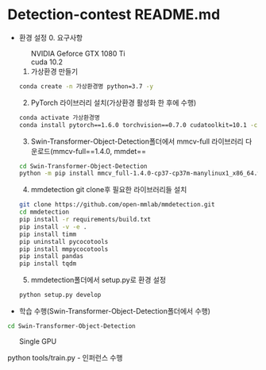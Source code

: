 # Detection-contest README.md
- 환경 설정
  0. 요구사항
  <ul>NVIDIA Geforce GTX 1080 Ti</ul>
  <ul>cuda 10.2</ul>
  
  1. 가상환경 만들기
  ```bash
  conda create -n 가상환경명 python=3.7 -y
  ```

  2. PyTorch 라이브러리 설치(가상환경 활성화 한 후에 수행)
  ```bash
  conda activate 가상환경명
  conda install pytorch==1.6.0 torchvision==0.7.0 cudatoolkit=10.1 -c pytorch -y
  ```

  3. Swin-Transformer-Object-Detection폴더에서 mmcv-full 라이브러리 다운로드(mmcv-full==1.4.0, mmdet==
  ```bash
  cd Swin-Transformer-Object-Detection
  python -m pip install mmcv_full-1.4.0-cp37-cp37m-manylinux1_x86_64.whl
  ```
  
  4. mmdetection git clone후 필요한 라이브러리들 설치
  ```bash
  git clone https://github.com/open-mmlab/mmdetection.git
  cd mmdetection
  pip install -r requirements/build.txt
  pip install -v -e .
  pip install timm
  pip uninstall pycocotools
  pip install mmpycocotools
  pip install pandas
  pip install tqdm
  ```
  
  5. mmdetection폴더에서 setup.py로 환경 설정
  ```bash
  python setup.py develop
  ```
  
- 학습 수행(Swin-Transformer-Object-Detection폴더에서 수행)
```bash
cd Swin-Transformer-Object-Detection
```
  <ul>Single GPU</ul>
  python tools/train.py 
- 인퍼런스 수행

